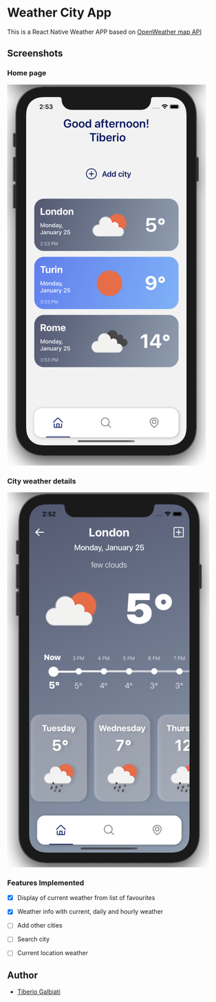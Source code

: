 # Weather City App

This is a React Native Weather APP based on [OpenWeather map API ](https://openweathermap.org/api)

## Screenshots
### Home page
![](screenshots/home.png)
### City weather details
![](screenshots/details.png)


### Features Implemented

- [x] Display of current weather from list of favourites
- [x] Weather info with current, daily and hourly weather
- [ ] Add other cities 
- [ ] Search city
- [ ] Current location weather


## Author 
* [Tiberio Galbiati](https://github.com/TiberioG)
